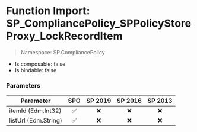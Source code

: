 # Function Import: SP_CompliancePolicy_SPPolicyStoreProxy_LockRecordItem

> Namespace: SP.CompliancePolicy

- Is composable: false
- Is bindable: false

### Parameters

Parameter | SPO | SP 2019 | SP 2016 | SP 2013
----------|:---:|:-------:|:-------:|:-------:
itemId (Edm.Int32) | ✅ | ❌ | ❌ | ❌
listUrl (Edm.String) | ✅ | ❌ | ❌ | ❌
